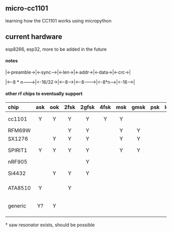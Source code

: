 ## micro-cc1101
learning how the CC1101 works using micropython

## current hardware
esp8266, esp32, more to be added in the future

#### notes

|<-preamble->|<-sync-->|<-len->|<-addr->|<-data->|<-crc->|

|<--8 * n--->|<-16/32->|<--8-->|<--8--->|<-8*n-->|<-16-->|

#### other rf chips to eventually support

|chip      |ask|ook|2fsk|2gfsk|4fsk|msk|gmsk|psk|lora|note|
|:--       |:-:|:-:|:-: |:-:  |:-: |:-:|:-: |:-:|:-: |:-  |
|cc1101    |Y  |Y  |Y   |Y    |Y   |Y  |    |   |    |reference chip|
|RFM69W    |   |   |Y   |Y    |    |Y  |Y   |   |    |    |
|SX1276    |   |Y  |Y   |Y    |    |Y  |Y   |   |Y   |    |
|SPIRIT1   |Y  |Y  |Y   |Y    |    |Y  |Y   |   |    |find dev board|
|nRF905    |   |   |    |Y    |    |   |    |   |    |    |
|Si4432    |   |Y  |Y   |Y    |    |   |    |   |    |find dev board|
|ATA8510   |Y  |   |Y   |     |    |   |    |   |    |find dev board|
|generic   |Y? |Y  |    |     |    |   |    |   |    |actually possible?*|

\* saw resonator exists, should be possible 